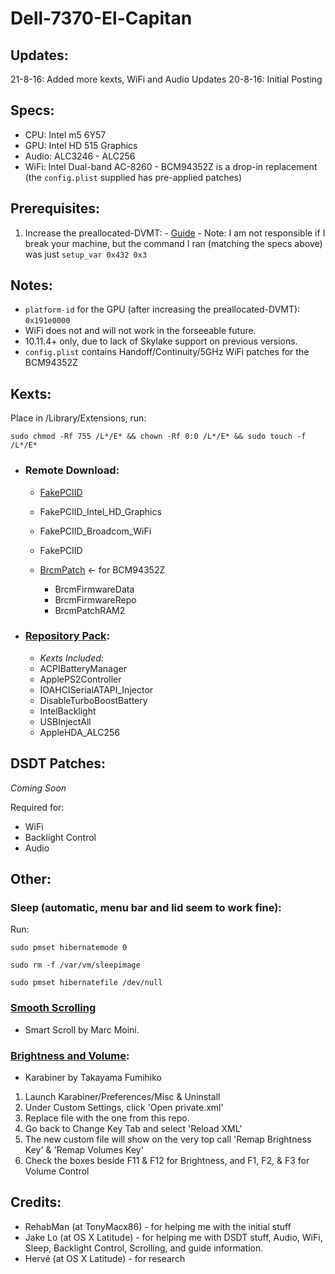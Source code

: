 # Dell-7370-El-Capitan

## Updates:
21-8-16: Added more kexts, WiFi and Audio Updates
20-8-16: Initial Posting

## Specs:
* CPU: Intel m5 6Y57
* GPU: Intel HD 515 Graphics
* Audio: ALC3246 - ALC256
* WiFi: Intel Dual-band AC-8260 - BCM94352Z is a drop-in replacement (the `config.plist` supplied has pre-applied patches)

## Prerequisites:
  1. Increase the preallocated-DVMT:
    - [Guide](https://www.firewolf.science/2015/04/guide-intel-hd-graphics-5500-on-os-x-yosemite-10-10-3/)
    - Note: I am not responsible if I break your machine, but the command I ran (matching the specs above) was just `setup_var 0x432 0x3`
    

## Notes:
* `platform-id` for the GPU (after increasing the preallocated-DVMT): `0x191e0000`
* WiFi does not and will not work in the forseeable future.
* 10.11.4+ only, due to lack of Skylake support on previous versions.
* `config.plist` contains Handoff/Continuity/5GHz WiFi patches for the BCM94352Z

## Kexts:
Place in /Library/Extensions, run:

`sudo chmod -Rf 755 /L*/E* && chown -Rf 0:0 /L*/E* && sudo touch -f /L*/E*`
 
- ### Remote Download:
  
    - [FakePCIID](https://bitbucket.org/RehabMan/os-x-fake-pci-id/downloads)
     - FakePCIID_Intel_HD_Graphics
     - FakePCIID_Broadcom_WiFi
     - FakePCIID
  
    - [BrcmPatch](https://bitbucket.org/RehabMan/os-x-brcmpatchram/downloads) <- for BCM94352Z
      - BrcmFirmwareData
      - BrcmFirmwareRepo
      - BrcmPatchRAM2
  
- ### [Repository Pack](https://github.com/128keaton/Dell-7370-El-Capitan/blob/master/kexts.zip):
    - *Kexts Included:*
     - ACPIBatteryManager
     - ApplePS2Controller
     - IOAHCISerialATAPI_Injector
     - DisableTurboBoostBattery
     - IntelBacklight
     - USBInjectAll
     - AppleHDA_ALC256

  
## DSDT Patches:
*Coming Soon*

Required for:
- WiFi
- Backlight Control 
- Audio

## Other:
### Sleep (automatic, menu bar and lid seem to work fine):
Run:

`sudo pmset hibernatemode 0`

`sudo rm -f /var/vm/sleepimage`

`sudo pmset hibernatefile /dev/null`

### [Smooth Scrolling](http://www.marcmoini.com/SmartScroll.zip)
- Smart Scroll by Marc Moini.


### [Brightness and Volume](https://pqrs.org/osx/karabiner/):
- Karabiner by Takayama Fumihiko


1. Launch Karabiner/Preferences/Misc & Uninstall
2. Under Custom Settings, click 'Open private.xml'
3. Replace file with the one from this repo.
4. Go back to Change Key Tab and select  'Reload XML'
5. The new custom file will show on the very top call 'Remap Brightness Key' & 'Remap Volumes Key'
6. Check the boxes beside F11 & F12 for Brightness, and F1, F2, & F3 for Volume Control





## Credits:
  * RehabMan (at TonyMacx86) - for helping me with the initial stuff
  * Jake Lo (at OS X Latitude) - for helping me with DSDT stuff, Audio, WiFi, Sleep, Backlight Control, Scrolling, and guide information.
  * Hervé (at OS X Latitude) - for research
  

